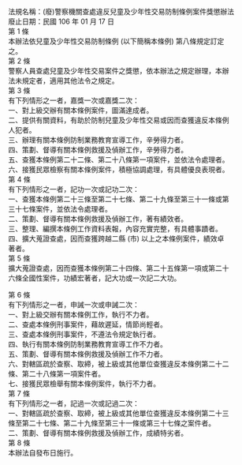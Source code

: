 法規名稱：(廢)警察機關查處違反兒童及少年性交易防制條例案件獎懲辦法  
廢止日期：民國 106 年 01 月 17 日  
第 1 條  
本辦法依兒童及少年性交易防制條例 (以下簡稱本條例) 第八條規定訂定  
之。  
第 2 條  
警察人員查處兒童及少年性交易案件之獎懲，依本辦法之規定辦理，本辦  
法未規定者，適用其他法令之規定。  
第 3 條  
有下列情形之一者，嘉獎一次或嘉獎二次：  
一、對上級交辦有關本條例案件，圖滿達成者。  
二、提供有關資料，有助於防制兒童及少年性交易或因而查獲違反本條例  
人犯者。  
三、辦理有關本條例防制業務教育宣導工作，辛勞得力者。  
四、策劃、督導有關本條例救援及偵辦工作，辛勞得力者。  
五、查獲本條例第二十二條、第二十八條第一項案件，並依法令處理者。  
六、接獲民眾檢察有關本條例案件，積極協調處理，有具體優良表現者。  
第 4 條  
有下列情形之一者，記功一次或記功二次：  
一、查獲本條例第二十三條至第二十七條、第二十九條至第三十一條或第  
三十七條案件，並依法令處理者。  
二、策劃、督導有關本條例救援及偵辦工作，著有績效者。  
三、整理、編撰本條例工作資料表報，內容充實完整，有具體事蹟者。  
四、擴大蒐證查處，因而查獲跨越二縣 (市) 以上之本條例案件，績效卓  
著者。  
第 5 條  
擴大蒐證查處，因而查獲本條例第二十四條、第二十五條第一項或第二十  
六條全國性案件，功績宏著者，記大功或一次記二大功。  


第 6 條  
有下列情形之一者，申誡一次或申誡二次：  
一、對上級交辦有關本條例工作，執行不力者。  
二、查處本條例刑事案件，藉故遲延，情節尚輕者。  
三、查處本條例刑事案件，不遵法令規定執行者。  
四、執行有關本條例防制業務教育宣導工作不力者。  
五、策劃、督導有關本條例救援及偵辦工作不力者。  
六、對轄區疏於查察、取締，被上級或其他單位查獲違反本條例第二十二  
條、第二十八條第一項案件者。  
七、接獲民眾檢舉有關本條例案件，執行不力者。  
第 7 條  
有下列情形之一者，記過一次或記過二次：  
一、對轄區疏於查察、取締，被上級或其他單位查獲違反本條例第二十三  
條至第二十七條、第二十九條至第三十一條或第三十七條之案件者。  
二、策劃、督導有關本條例救援及偵辦工作，成績特劣者。  
第 8 條  
本辦法自發布日施行。  


